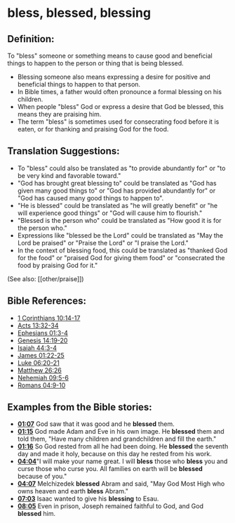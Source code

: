 # bless, blessed, blessing #

## Definition: ##

To "bless" someone or something means to cause good and beneficial things to happen to the person or thing that is being blessed.

* Blessing someone also means expressing a desire for positive and beneficial things to happen to that person.
* In Bible times, a father would often pronounce a formal blessing on his children.
* When people "bless" God or express a desire that God be blessed, this means they are praising him.
* The term "bless" is sometimes used for consecrating food before it is eaten, or for thanking and praising God for the food.


## Translation Suggestions: ##

* To "bless" could also be translated as "to provide abundantly for" or "to be very kind and favorable toward."
* "God has brought great blessing to" could be translated as "God has given many good things to" or "God has provided abundantly for" or "God has caused many good things to happen to".
* "He is blessed" could be translated as "he will greatly benefit" or "he will experience good things" or "God will cause him to flourish."
* "Blessed is the person who" could be translated as "How good it is for the person who."
* Expressions like "blessed be the Lord" could be translated as "May the Lord be praised" or "Praise the Lord" or "I praise the Lord."
* In the context of blessing food, this could be translated as "thanked God for the food" or "praised God for giving them food" or "consecrated the food by praising God for it."

(See also: [[other/praise]])

## Bible References: ##

* [1 Corinthians 10:14-17](en/tn/1co/help/10/14)
* [Acts 13:32-34](en/tn/act/help/13/32)
* [Ephesians 01:3-4](en/tn/eph/help/01/03)
* [Genesis 14:19-20](en/tn/gen/help/14/19)
* [Isaiah 44:3-4](en/tn/isa/help/44/03)
* [James 01:22-25](en/tn/jas/help/01/22)
* [Luke 06:20-21](en/tn/luk/help/06/20)
* [Matthew 26:26](en/tn/mat/help/26/26)
* [Nehemiah 09:5-6](en/tn/neh/help/09/05)
* [Romans 04:9-10](en/tn/rom/help/04/09)

## Examples from the Bible stories: ##

* __[01:07](en/tn/obs/help/01/07)__ God saw that it was good and he __blessed__  them.
* __[01:15](en/tn/obs/help/01/15)__ God made Adam and Eve in his own image. He __blessed__  them and told them, "Have many children and grandchildren and fill the earth."
* __[01:16](en/tn/obs/help/01/16)__ So God rested from all he had been doing. He __blessed__  the seventh day and made it holy, because on this day he rested from his work.
* __[04:04](en/tn/obs/help/04/04)__"I will make your name great. I will __bless__  those who __bless__  you and curse those who curse you. All families on earth will be __blessed__  because of you."
* __[04:07](en/tn/obs/help/04/07)__ Melchizedek __blessed__  Abram and said, "May God Most High who owns heaven and earth __bless__  Abram."
* __[07:03](en/tn/obs/help/07/03)__ Isaac wanted to give his __blessing__  to Esau.
* __[08:05](en/tn/obs/help/08/05)__ Even in prison, Joseph remained faithful to God, and God __blessed__  him.